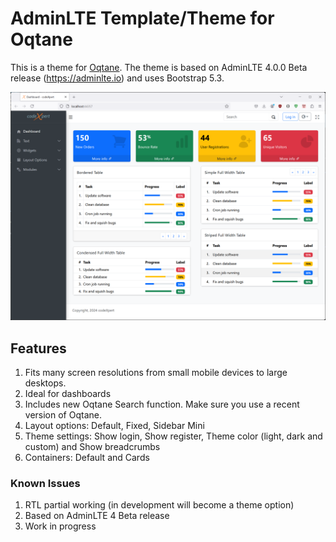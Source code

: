 # AdminLTE Template/Theme for Oqtane
This is a theme for [Oqtane](https://www.oqtane.org/). The theme is based on AdminLTE 4.0.0 Beta release (https://adminlte.io) and uses Bootstrap 5.3. 

!["AdminLTE Oqtane"](AdminLTE-Oqtane.png "AdminLTE Oqtane")

## Features
1. Fits many screen resolutions from small mobile devices to large desktops.
1. Ideal for dashboards
1. Includes new Oqtane Search function. Make sure you use a recent version of Oqtane.
1. Layout options: Default, Fixed, Sidebar Mini
1. Theme settings: Show login, Show register, Theme color (light, dark and custom) and Show breadcrumbs
1. Containers: Default and Cards

### Known Issues
1. RTL partial working (in development will become a theme option)
1. Based on AdminLTE 4 Beta release
1. Work in progress
